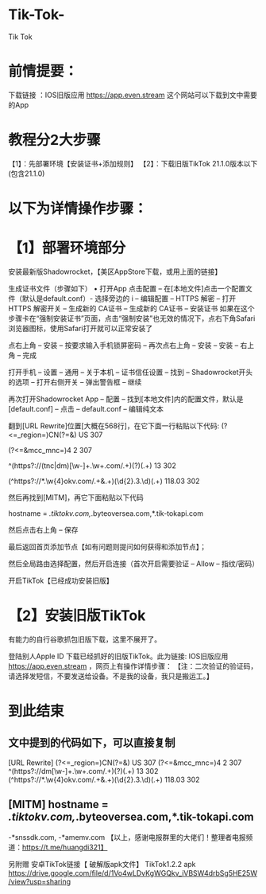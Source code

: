 # Tik-Tok-
Tik Tok
# 前情提要：
下载链接 ：IOS旧版应用 https://app.even.stream
这个网站可以下载到文中需要的App

# 教程分2大步骤
 【1】：先部署环境【安装证书+添加规则】
 【2】：下载旧版TikTok 21.1.0版本以下(包含21.1.0)

# 以下为详情操作步骤：

# 【1】部署环境部分

  安装最新版Shadowrocket，【美区AppStore下载，或用上面的链接】

  生成证书文件（步骤如下）
 • 打开App 点击配置 – 在[本地文件]点击一个配置文件（默认是default.conf）- 选择旁边的 i – 编辑配置 – HTTPS 解密 – 打开HTTPS 解密开关 – 生成新的 CA证书 – 生成新的 CA证书 –  安装证书 如果在这个步骤卡在“强制安装证书”页面，点击“强制安装”也无效的情况下，点右下角Safari浏览器图标，使用Safari打开就可以正常安装了

点右上角 – 安装 – 按要求输入手机锁屏密码 – 再次点右上角 – 安装 – 安装 – 右上角 – 完成

打开手机 – 设置 – 通用 – 关于本机 – 证书信任设置 – 找到 – Shadowrocket开头的选项 – 打开右侧开关 – 弹出警告框 – 继续

再次打开Shadowrocket App – 配置 – 找到[本地文件]内的配置文件，默认是[default.conf] – 点击 – default.conf – 编辑纯文本

翻到[URL Rewrite]位置[大概在568行]，在它下面一行粘贴以下代码:
(?<=_region=)CN(?=&) US 307

(?<=&mcc_mnc=)4 2 307

^(https?:\/\/(tnc|dm)[\w-]+\.\w+\.com\/.+)(\?)(.+) $1$3 302

(^https?:\/\/*\.\w{4}okv.com\/.+&.+)(\d{2}\.3\.\d)(.+) $118.0$3 302 
 

然后再找到[MITM]，再它下面粘贴以下代码

 hostname = *.tiktokv.com,*.byteoversea.com,*.tik-tokapi.com  

然后点击右上角 – 保存


最后返回首页添加节点【如有问题则提问如何获得和添加节点】；

然后全局路由选择配置，然后开启连接（首次开启需要验证 – Allow – 指纹/密码）

开启TikTok【已经成功安装旧版】


# 【2】安装旧版TikTok
有能力的自行谷歌抓包旧版下载，这里不展开了。

登陆别人Apple ID 下载已经抓好的旧版TikTok。此为链接: IOS旧版应用 https://app.even.stream
，网页上有操作详情步骤：
【注：二次验证的验证码，请选择发短信，不要发送给设备。不是我的设备，我只是搬运工。】

# 到此结束

文中提到的代码如下，可以直接复制
----------------------------------------------------------------------------------------
[URL Rewrite]
(?<=_region=)CN(?=&) US 307
(?<=&mcc_mnc=)4 2 307
^(https?:\/\/dm[\w-]+\.\w+\.com\/.+)(\?)(.+) $1$3 302
(^https?:\/\/*\.\w{4}okv.com\/.+&.+)(\d{2}\.3\.\d)(.+) $118.0$3 302

[MITM]
hostname = *.tiktokv.com,*.byteoversea.com,*.tik-tokapi.com
----------------------------------------------------------------------------------------

-*snssdk.com, -*amemv.com
【以上，感谢电报群里的大佬们！整理者电报频道：https://t.me/huangdi321】

另附赠 安卓TikTok链接【 破解版apk文件】
TikTok1.2.2 apk https://drive.google.com/file/d/1Vo4wLDvKgWGQkv_iVBSW4drbSg5HE25W/view?usp=sharing
